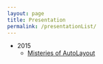 ```yaml
---
layout: page
title: Presentation
permalink: /presentationList/
---
```

* 2015
  * [Misteries of AutoLayout](http://jsharp83.github.io/presentation/MisteriesOfAutoLayout.html)
